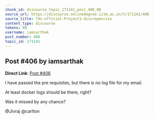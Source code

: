 ```yaml
---
chunk_id: discourse_topic_171141_post_406_00
source_url: https://discourse.onlinedegree.iitm.ac.in/t/171141/406
source_title: Tds-official-Project1-discrepencies
content_type: discourse
tokens: 80
username: iamsarthak
post_number: 406
topic_id: 171141
---
```


## Post #406 by iamsarthak

**Direct Link**: [Post #406](https://discourse.onlinedegree.iitm.ac.in/t/171141/406)

I have passed the pre requisites, but there is no log file for my email.

At least docker logs should be there, right?

Was it missed by any chance?

@Jivraj @carlton

